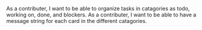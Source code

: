 As a contributer, I want to be able to organize tasks in catagories as todo, working on, done, and blockers.
As a contributer, I want to be able to have a message string for each card in the different catagories.
